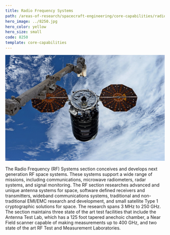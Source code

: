 ```yaml
---
title: Radio Frequency Systems
path: /areas-of-research/spacecraft-engineering/core-capabilities/radio-frequency-systems
hero_image: ../8250.jpg
hero_color: yellow
hero_size: small
code: 8250
template: core-capabilities
---
```

![A Satellite in Orbit](8241.jpg)

The Radio Frequency (RF) Systems section conceives and develops next generation RF space systems. These systems support a wide range of missions, including communications, microwave radiometers, radar systems, and signal monitoring. The RF section researches advanced and unique antenna systems for space, software defined receivers and transmitters, wideband communications systems, traditional and non-traditional EMI/EMC research and development, and small satellite Type 1 cryptographic solutions for space. The research spans 3 MHz to 250 GHz. The section maintains three state of the art test facilities that include the Antenna Test Lab, which has a 125 foot tapered anechoic chamber, a Near Field scanner capable of making measurements up to 400 GHz, and two state of the art RF Test and Measurement Laboratories.